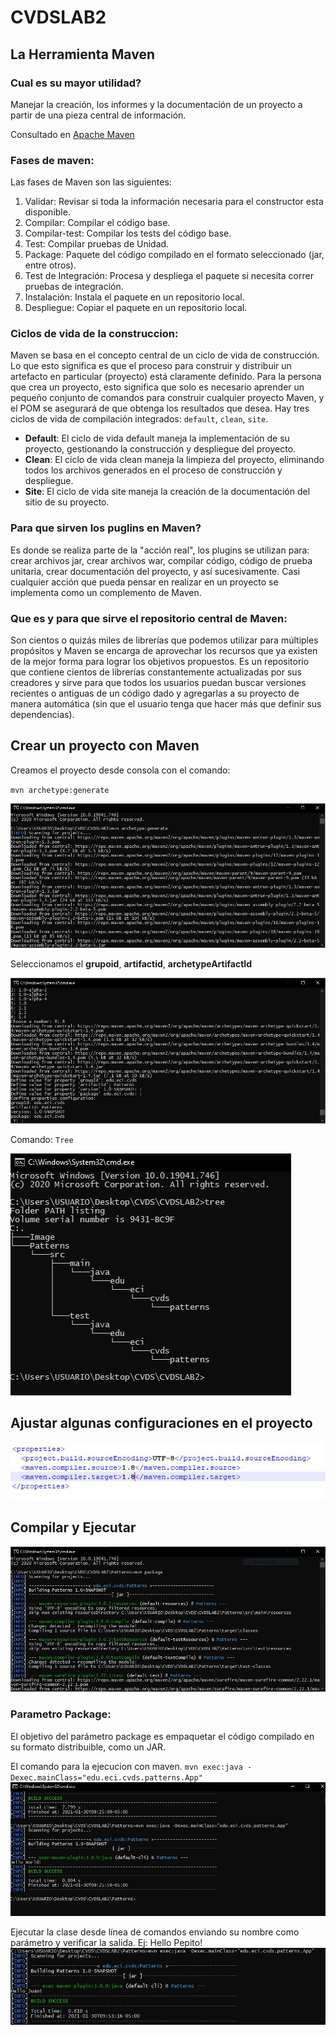 # CVDSLAB2

## La Herramienta Maven
### Cual es su mayor utilidad?

Manejar la creación, los informes y la documentación de un proyecto a partir de una pieza central de información.

Consultado en [Apache Maven](https://maven.apache.org/)

### Fases de maven:

Las fases de Maven son las siguientes:
1. Validar: Revisar si toda la información necesaria para el constructor esta disponible.
2. Compilar: Compilar el código base.
3. Compilar-test: Compilar los tests del código base.
4. Test: Compilar pruebas de Unidad.
5. Package: Paquete del código compilado en el formato seleccionado (jar, entre otros).
6. Test de Integración: Procesa y despliega el paquete si necesita correr pruebas de integración.
7. Instalación: Instala el paquete en un repositorio local.
8. Despliegue: Copiar el paquete en un repositorio local.

### Ciclos de vida de la construccion:

Maven se basa en el concepto central de un ciclo de vida de construcción. Lo que esto significa es que el proceso para construir y distribuir un artefacto en particular (proyecto) está claramente definido. Para la persona que crea un proyecto, esto significa que solo es necesario aprender un pequeño conjunto de comandos para construir cualquier proyecto Maven, y el POM se asegurará de que obtenga los resultados que desea. Hay tres ciclos de vida de compilación integrados: `default`, `clean`, `site`.

- **Default**: El ciclo de vida default maneja la implementación de su proyecto, gestionando la construcción y despliegue del proyecto.
- **Clean**: El ciclo de vida clean maneja la limpieza del proyecto, eliminando todos los archivos generados en el proceso de construcción y despliegue.
- **Site**: El ciclo de vida site maneja la creación de la documentación del sitio de su proyecto.

### Para que sirven los puglins en Maven?

Es donde se realiza parte de la "acción real", los plugins se utilizan para: crear archivos jar, crear archivos war, compilar código, código de prueba unitaria, crear documentación del proyecto, y así sucesivamente. Casi cualquier acción que pueda pensar en realizar en un proyecto se implementa como un complemento de Maven.

### Que es y para que sirve el repositorio central de Maven:

Son cientos o quizás miles de librerías que podemos utilizar para múltiples propósitos y Maven se encarga de aprovechar los recursos que ya existen de la mejor forma para lograr los objetivos propuestos. Es un repositorio que contiene cientos de librerías constantemente actualizadas por sus creadores y sirve para que todos los usuarios puedan buscar versiones recientes o antiguas de un código dado y agregarlas a su proyecto de manera automática (sin que el usuario tenga que hacer más que definir sus dependencias).

## Crear un proyecto con Maven

Creamos el proyecto desde consola con el comando:

`mvn archetype:generate`

![images](Image/1.JPG)

Seleccionamos el **grupoid**, **artifactid**, **archetypeArtifactId**

![images](Image/2.JPG)



Comando: `Tree`

![images](Image/3.JPG)

## Ajustar algunas configuraciones en el proyecto


![images](Image/4.JPG)

## Compilar y Ejecutar

![images](Image/5.JPG)

### Parametro Package:

El objetivo del parámetro package es empaquetar el código compilado en su formato distribuible, como un JAR.

El comando para la ejecucion con maven.
`mvn exec:java -Dexec.mainClass="edu.eci.cvds.patterns.App"`
![images](Image/6.JPG)

Ejecutar la clase desde línea de comandos enviando su nombre como parámetro y verificar la salida. Ej: Hello Pepito!
![images](Image/7.JPG)


